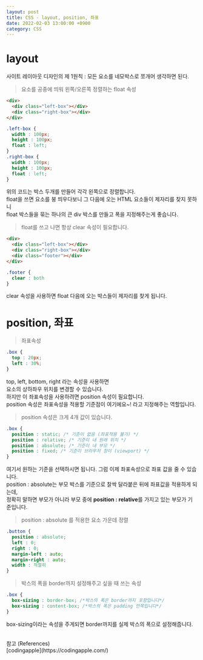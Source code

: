 ```yaml
---
layout: post
title: CSS - layout, position, 좌표
date: 2022-02-03 13:00:00 +0900
category: CSS
---
```


layout
===

사이트 레이아웃 디자인의 제 1원칙 : 모든 요소를 네모박스로 쪼개어 생각하면 된다.<br />

> 요소를 공중에 띄워 왼쪽/오른쪽 정렬하는 float 속성

```html
<div>
  <div class="left-box"></div>
  <div class="right-box"></div>
</div>
```
```css
.left-box {
  width : 100px; 
  height : 100px;
  float : left;
}
.right-box {
  width : 100px; 
  height : 100px;
  float : left;
}
```

위의 코드는 박스 두개를 만들어 각각 왼쪽으로 정렬합니다. <br />
float을 쓰면 요소를 붕 띄우다보니 그 다음에 오는 HTML 요소들이 제자리를 찾지 못하니 <br />
float 박스들을 묶는 하나의 큰 div 박스를 만들고 폭을 지정해주는게 좋습니다.<br />

> float를 쓰고 나면 항상 clear 속성이 필요합니다.

```html
<div>
  <div class="left-box"></div>
  <div class="right-box"></div>
  <div class="footer"></div>
</div>
```
```css
.footer {
  clear : both
}
```

clear 속성을 사용하면 float 다음에 오는 박스들이 제자리를 찾게 됩니다.<br />

position, 좌표
===

> 좌표속성

```css
.box {
  top : 20px;
  left : 30%;
}
```

top, left, bottom, right 라는 속성을 사용하면<br />
요소의 상하좌우 위치를 변경할 수 있습니다. <br />
하지만 이 좌표속성을 사용하려면 position 속성이 필요합니다. <br />
position 속성은 좌표속성을 적용할 기준점이 여기에요~! 라고 지정해주는 역할입니다. <br />

> position 속성은 크게 4개 값이 있습니다.

```css
.box {
  position : static; /* 기준이 없음 (좌표적용 불가) */
  position : relative; /* 기준이 내 원래 위치 */
  position : absolute; /* 기준이 내 부모 */
  position : fixed; /* 기준이 브라우저 창이 (viewport) */
}
```

여기서 원하는 기준을 선택하시면 됩니다. 그럼 이제 좌표속성으로 좌표 값을 줄 수 있습니다.<br />
position : absolute는 부모 박스를 기준으로 찰싹 달라붙은 뒤에 좌표값을 적용하게 되는데, <br />
정확히 말하면 부모가 아니라 부모 중에 **position : relative**를 가지고 있는 부모가 기준입니다. <br />

> position : absolute 를 적용한 요소 가운데 정렬 

```css
.button {
  position : absolute; 
  left : 0;
  right : 0; 
  margin-left : auto;
  margin-right : auto;
  width : 적절히
}
```

> 박스의 폭을 border까지 설정해주고 싶을 때 쓰는 속성 

```css
.box {
  box-sizing : border-box; /*박스의 폭은 border까지 포함입니다*/
  box-sizing : content-box; /*박스의 폭은 padding 안쪽입니다*/
}
```

box-sizing이라는 속성을 주게되면 border까지를 실제 박스의 폭으로 설정해줍니다.<br />

<br />
참고 (References)
<br />[codingapple](https://codingapple.com/)
